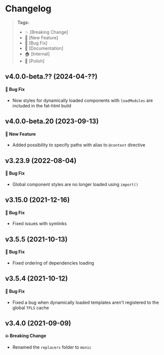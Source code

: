 Changelog
=========

> **Tags:**
> - :boom:       [Breaking Change]
> - :rocket:     [New Feature]
> - :bug:        [Bug Fix]
> - :memo:       [Documentation]
> - :house:      [Internal]
> - :nail_care:  [Polish]

## v4.0.0-beta.?? (2024-04-??)

#### :bug: Bug Fix

* Now styles for dynamically loaded components with `loadModules` are included in the fat-html build

## v4.0.0-beta.20 (2023-09-13)

#### :rocket: New Feature

* Added possibility to specify paths with alias to `@context` directive

## v3.23.9 (2022-08-04)

#### :bug: Bug Fix

* Global component styles are no longer loaded using `import()`

## v3.15.0 (2021-12-16)

#### :bug: Bug Fix

* Fixed issues with symlinks

## v3.5.5 (2021-10-13)

#### :bug: Bug Fix

* Fixed ordering of dependencies loading

## v3.5.4 (2021-10-12)

#### :bug: Bug Fix

* Fixed a bug when dynamically loaded templates aren't registered to the global `TPLS` cache

## v3.4.0 (2021-09-09)

#### :boom: Breaking Change

* Renamed the `replacers` folder to `monic`
